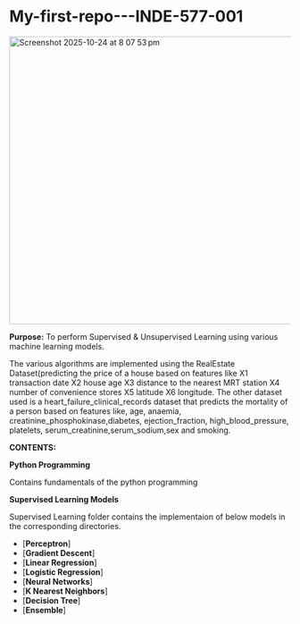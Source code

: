 # My-first-repo---INDE-577-001


<img width="864" height="515" alt="Screenshot 2025-10-24 at 8 07 53 pm" src="https://github.com/user-attachments/assets/e6cb49c6-4d8f-4290-8287-10e048e32f6e" />


**Purpose:** To perform Supervised & Unsupervised Learning using various machine learning models.

The various algorithms are implemented using the RealEstate Dataset(predicting the price of a house based on features like X1 transaction date X2 house age X3 distance to the nearest MRT station X4 number of convenience stores X5 latitude X6 longitude. The other dataset used is a heart_failure_clinical_records dataset that predicts the mortality of a person based on features like, age, anaemia, creatinine_phosphokinase,diabetes, ejection_fraction, high_blood_pressure, platelets, serum_creatinine,serum_sodium,sex and smoking.

**CONTENTS:**

**Python Programming** 

Contains fundamentals of the python programming

**Supervised Learning Models**

Supervised Learning folder contains the implementaion of below models in the corresponding directories.
- [**Perceptron**]
- [**Gradient Descent**] 
- [**Linear Regression**]
- [**Logistic Regression**]
- [**Neural Networks**]
- [**K Nearest Neighbors**]
- [**Decision Tree**]
- [**Ensemble**]



